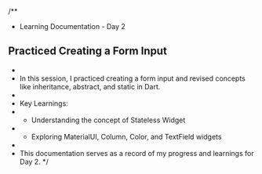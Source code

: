/**
 * Learning Documentation - Day 2
 ## Practiced Creating a Form Input
 * 
 * In this session, I practiced creating a form input and revised concepts like inheritance, abstract, and static in Dart.
 * 
 * Key Learnings:
 * - Understanding the concept of Stateless Widget
 * - Exploring MaterialUI, Column, Color, and TextField widgets
 * 
 * This documentation serves as a record of my progress and learnings for Day 2.
 */


